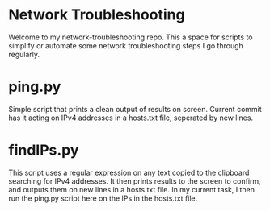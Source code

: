 # Network Troubleshooting

Welcome to my network-troubleshooting repo. This a space for scripts to simplify or automate some network troubleshooting steps I go through regularly.

# ping.py
Simple script that prints a clean output of results on screen. Current commit has it acting on IPv4 addresses in a hosts.txt file, seperated by new lines.

# findIPs.py
This script uses a regular expression on any text copied to the clipboard searching for IPv4 addresses. It then prints results to the screen to confirm, and outputs them on new lines in a hosts.txt file. In my current task, I then run the ping.py script here on the IPs in the hosts.txt file.
